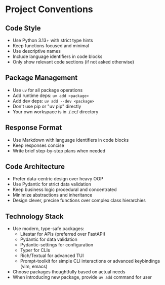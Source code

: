 # Project Conventions

## Code Style
- Use Python 3.13+ with strict type hints
- Keep functions focused and minimal
- Use descriptive names
- Include language identifiers in code blocks
- Only show relevant code sections (if not asked otherwise)

## Package Management
- Use `uv` for all package operations
- Add runtime deps: `uv add <package>`
- Add dev deps: `uv add --dev <package>`
- Don't use pip or "uv pip" directly
- Your own workspace is in ./.cc/ directory

## Response Format
- Use Markdown with language identifiers in code blocks
- Keep responses concise
- Write brief step-by-step plans when needed

## Code Architecture
- Prefer data-centric design over heavy OOP
- Use Pydantic for strict data validation
- Keep business logic procedural and concentrated
- Minimize abstractions and inheritance
- Design clever, precise functions over complex class hierarchies

## Technology Stack
- Use modern, type-safe packages:
  - Litestar for APIs (preferred over FastAPI)
  - Pydantic for data validation
  - Pydantic-settings for configuration
  - Typer for CLIs
  - Rich/Textual for advanced TUI
  - Prompt-toolkit for simple CLI interactions or advanced keybindings (vim, emacs)
- Choose packages thoughtfully based on actual needs
- When introducing new package, provide `uv add` command for user